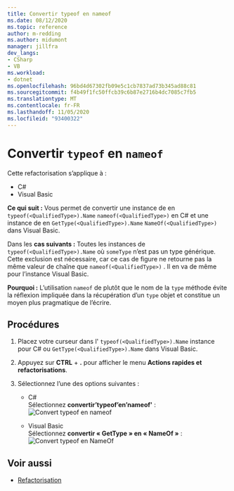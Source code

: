 ```yaml
---
title: Convertir typeof en nameof
ms.date: 08/12/2020
ms.topic: reference
author: m-redding
ms.author: midumont
manager: jillfra
dev_langs:
- CSharp
- VB
ms.workload:
- dotnet
ms.openlocfilehash: 96bd4d67302fb09e5c1cb7837ad73b345ad88c81
ms.sourcegitcommit: f4b49f1fc50ffcb39c6b87e2716b4dc7085c7fb5
ms.translationtype: MT
ms.contentlocale: fr-FR
ms.lasthandoff: 11/05/2020
ms.locfileid: "93400322"
---
```

# <a name="convert-typeof-to-nameof"></a>Convertir `typeof` en `nameof`

Cette refactorisation s’applique à :

- C#
- Visual Basic

**Ce qui suit :** Vous permet de convertir une instance de en `typeof(<QualifiedType>).Name` `nameof(<QualifiedType>)` en C# et une instance de en `GetType(<QualifiedType>).Name` `NameOf(<QualifiedType>)` dans Visual Basic.

Dans les **cas suivants :**  Toutes les instances de `typeof(<QualifiedType>).Name` où `someType` n’est pas un type générique. Cette exclusion est nécessaire, car ce cas de figure ne retourne pas la même valeur de chaîne que `nameof(<QualifiedType>)` . Il en va de même pour l’instance Visual Basic.

**Pourquoi :** L’utilisation `nameof` de plutôt que le nom de la `type` méthode évite la réflexion impliquée dans la récupération d’un `type` objet et constitue un moyen plus pragmatique de l’écrire.

## <a name="how-to"></a>Procédures

1. Placez votre curseur dans l' `typeof(<QualifiedType>).Name` instance pour C# ou `GetType(<QualifiedType>).Name` dans Visual Basic.

2. Appuyez sur **CTRL** + **.** pour afficher le menu **Actions rapides et refactorisations**.

3. Sélectionnez l’une des options suivantes :

    - C#
      <br>Sélectionnez **convertir’typeof’en’nameof'** : ![ Convert typeof en nameof](media/convert-type-of.PNG)

    - Visual Basic
      <br>Sélectionnez **convertir « GetType » en « NameOf »** : ![ Convert typeof en NameOf](media/convert-get-type.PNG)

## <a name="see-also"></a>Voir aussi

- [Refactorisation](../refactoring-in-visual-studio.md)
